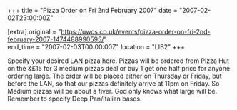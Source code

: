 +++
title = "Pizza Order on Fri 2nd February 2007"
date = "2007-02-02T23:00:00Z"

[extra]
original = "https://uwcs.co.uk/events/pizza-order-on-fri-2nd-february-2007-1474488990595/"    
end_time = "2007-02-03T00:00:00Z"
location = "LIB2"
+++

Specify your desired LAN pizza here. Pizzas will be ordered from Pizza Hut on the &£15 for 3 medium pizzas deal or buy 1 get one half price for anyone ordering large. The order will be placed either on Thursday or Friday, but before the LAN, so that our pizzas definitely arrive at 11pm on Friday. So Medium pizzas will be about a fiver. God only knows what large will be. Remember to specify Deep Pan/Italian bases.

